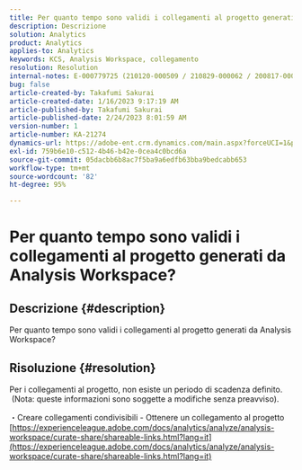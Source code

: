 ```yaml
---
title: Per quanto tempo sono validi i collegamenti al progetto generati da Analysis Workspace?
description: Descrizione
solution: Analytics
product: Analytics
applies-to: Analytics
keywords: KCS, Analysis Workspace, collegamento
resolution: Resolution
internal-notes: E-000779725 (210120-000509 / 210829-000062 / 200817-000457 / 190620-000374)
bug: false
article-created-by: Takafumi Sakurai
article-created-date: 1/16/2023 9:17:19 AM
article-published-by: Takafumi Sakurai
article-published-date: 2/24/2023 8:01:59 AM
version-number: 1
article-number: KA-21274
dynamics-url: https://adobe-ent.crm.dynamics.com/main.aspx?forceUCI=1&pagetype=entityrecord&etn=knowledgearticle&id=6625a38d-7e95-ed11-aad1-6045bd006239
exl-id: 759b6e10-c512-4b46-b42e-0cea4c0bcd6a
source-git-commit: 05dacbb6b8ac7f5ba9a6edfb63bba9bedcabb653
workflow-type: tm+mt
source-wordcount: '82'
ht-degree: 95%

---
```


# Per quanto tempo sono validi i collegamenti al progetto generati da Analysis Workspace?

## Descrizione {#description}

Per quanto tempo sono validi i collegamenti al progetto generati da Analysis Workspace?

## Risoluzione {#resolution}


Per i collegamenti al progetto, non esiste un periodo di scadenza definito.  (Nota: queste informazioni sono soggette a modifiche senza preavviso).

・Creare collegamenti condivisibili - Ottenere un collegamento al progetto
[https://experienceleague.adobe.com/docs/analytics/analyze/analysis-workspace/curate-share/shareable-links.html?lang=it](https://experienceleague.adobe.com/docs/analytics/analyze/analysis-workspace/curate-share/shareable-links.html?lang=it)

